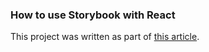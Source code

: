 ### How to use Storybook with React
This project was written as part of [this article](https://tducasse.netlify.com/setup-storybook/).

